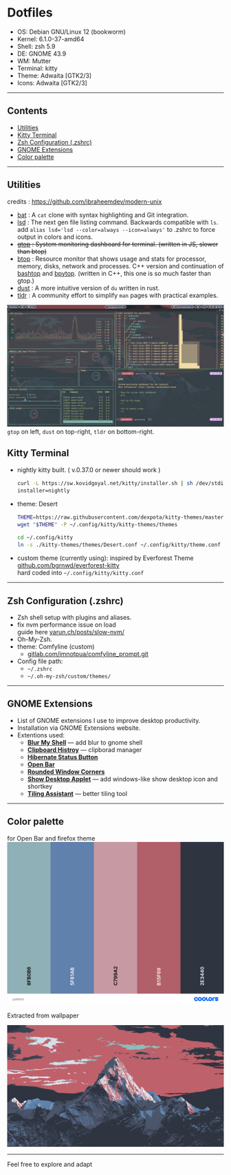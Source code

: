 # Dotfiles

- OS: Debian GNU/Linux 12 (bookworm)
- Kernel: 6.1.0-37-amd64
- Shell: zsh 5.9 
- DE: GNOME 43.9
- WM: Mutter
- Terminal: kitty
- Theme: Adwaita [GTK2/3]
- Icons: Adwaita [GTK2/3]
---

## Contents
- [Utilities](#utilities)
- [Kitty Terminal](#kitty-terminal)  
- [Zsh Configuration (.zshrc)](#zsh-configuration-zshrc)  
- [GNOME Extensions](#gnome-extensions)
- [Color palette](#color-palette)

---

## Utilities
credits : https://github.com/ibraheemdev/modern-unix 
- [bat](https://github.com/sharkdp/bat) : A `cat` clone with syntax highlighting and Git integration.
- [lsd](https://github.com/Peltoche/lsd) : The next gen file listing command. Backwards compatible with `ls`.  
add `alias lsd='lsd --color=always --icon=always'` to .zshrc to force output in colors and icons.
- ~~[gtop](https://github.com/aksakalli/gtop) : System monitoring dashboard for terminal. (written in JS, slower than btop)~~
- [btop](https://github.com/aristocratos/btop) : Resource monitor that shows usage and stats for processor, memory, disks, network and processes.
C++ version and continuation of [bashtop](https://github.com/aristocratos/bashtop) and [bpytop](https://github.com/aristocratos/bpytop). (written in C++, this one is so much faster than gtop.)
- [dust](https://github.com/bootandy/dust) : A more intuitive version of `du` written in rust.
- [tldr](https://github.com/tldr-pages/tldr) : A community effort to simplify `man` pages with practical examples.

![screenshot1](other/screenshot1.png "screenshot1")  
`gtop` on left, `dust` on top-right, `tldr` on bottom-right.

## Kitty Terminal

- nightly kitty built. ( v.0.37.0 or newer should work )
    ```bash
    curl -L https://sw.kovidgoyal.net/kitty/installer.sh | sh /dev/stdin \
    installer=nightly
    ```
- theme: Desert

    ```bash
    THEME=https://raw.githubusercontent.com/dexpota/kitty-themes/master/themes/Desert.conf
    wget "$THEME" -P ~/.config/kitty/kitty-themes/themes
    ```
    ```bash
    cd ~/.config/kitty
    ln -s ./kitty-themes/themes/Desert.conf ~/.config/kitty/theme.conf
    ```
- custom theme (currently using): inspired by Everforest Theme  
[github.com/bgrnwd/everforest-kitty](https://github.com/bgrnwd/everforest-kitty)  
hard coded into `~/.config/kitty/kitty.conf`

---

## Zsh Configuration (.zshrc)

- Zsh shell setup with plugins and aliases.
- fix nvm performance issue on load  
    guide here [varun.ch/posts/slow-nvm/](https://varun.ch/posts/slow-nvm/)
- Oh-My-Zsh.
- theme: Comfyline (custom)
    - [gitlab.com/imnotpua/comfyline_prompt.git](https://gitlab.com/imnotpua/comfyline_prompt)
- Config file path:
    - `~/.zshrc`
    - `~/.oh-my-zsh/custom/themes/`


---

## GNOME Extensions

- List of GNOME extensions I use to improve desktop productivity.  
- Installation via GNOME Extensions website.
- Extentions used:  
  - [**Blur My Shell**](https://github.com/aunetx/blur-my-shell) — add blur to gnome shell  
  - [**Clipboard Histroy**](https://github.com/SUPERCILEX/gnome-clipboard-history) — clipborad manager
  - [**Hibernate Status Button**](https://github.com/arelange/gnome-shell-extension-hibernate-status)
  - [**Open Bar**](https://github.com/neuromorph/openbar)
  - [**Rounded Window Corners**](https://github.com/yilozt/rounded-window-corners)
  - [**Show Desktop Applet**](https://github.com/Valent-in/Show-Desktop-Applet) — add windows-like show desktop icon and shortkey
  - [**Tiling Assistant**](https://github.com/Leleat/Tiling-Assistant) — better tiling tool

---

## Color palette
for Open Bar and firefox theme
![palette](other/pallete.png "palette")  
  
Extracted from wallpaper
  
![wallpaper](wallpaper/wallpaper.png "wallpaper")

---

Feel free to explore and adapt
